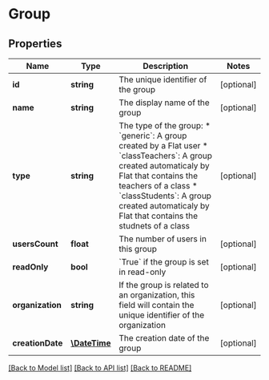 # Group

## Properties
Name | Type | Description | Notes
------------ | ------------- | ------------- | -------------
**id** | **string** | The unique identifier of the group | [optional] 
**name** | **string** | The display name of the group | [optional] 
**type** | **string** | The type of the group: * &#x60;generic&#x60;: A group created by a Flat user * &#x60;classTeachers&#x60;: A group created automaticaly by Flat that contains   the teachers of a class * &#x60;classStudents&#x60;: A group created automaticaly by Flat that contains   the studnets of a class | [optional] 
**usersCount** | **float** | The number of users in this group | [optional] 
**readOnly** | **bool** | &#x60;True&#x60; if the group is set in read-only | [optional] 
**organization** | **string** | If the group is related to an organization, this field will contain the unique identifier of the organization | [optional] 
**creationDate** | [**\DateTime**](\DateTime.md) | The creation date of the group | [optional] 

[[Back to Model list]](../README.md#documentation-for-models) [[Back to API list]](../README.md#documentation-for-api-endpoints) [[Back to README]](../README.md)


